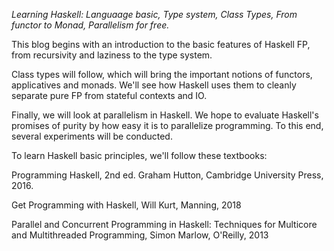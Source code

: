 
_Learning Haskell: Languaage basic, Type system, Class Types, From functor to Monad, Parallelism for free._

This blog begins with an introduction to the basic features of Haskell FP, from recursivity and laziness to the type system. 

Class types will follow, which will bring the important notions of functors, applicatives and monads. We'll see how Haskell uses them to cleanly separate pure FP from stateful contexts and IO.

Finally, we will look at parallelism in Haskell. We hope to evaluate Haskell's promises of purity by how easy it is to parallelize programming. To this end, several experiments will be conducted.

To learn Haskell basic principles, we'll follow these textbooks:

Programming Haskell, 2nd ed. Graham Hutton, Cambridge University Press, 2016.

Get Programming with Haskell, Will Kurt, Manning, 2018

Parallel and Concurrent Programming in Haskell: Techniques for Multicore and Multithreaded Programming, Simon Marlow, O'Reilly, 2013
